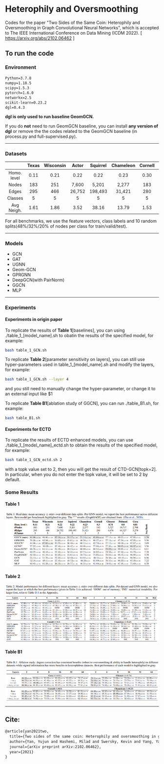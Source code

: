 # Heterophily and Oversmoothing
Codes for the paper "Two Sides of the Same Coin: Heterophily and Oversmoothing in Graph Convolutional Neural Networks", which is accepted to The IEEE International Conference on Data Mining (ICDM 2022). [ https://arxiv.org/abs/2102.06462 ]



## To run the code
### Environment

```
Python=3.7.8
numpy=1.18.5
scipy=1.5.3
pytorch=1.6.0
networkx=2.5
scikit-learn=0.23.2
dgl=0.4.3
```

**dgl is only used to run baseline GeomGCN.**

If you do **not** need to run GeomGCN baseline, you can install **any version of dgl** or remove the the codes related to the GeomGCN baseline (in process.py and full-supervised.py).

------

### Datasets

|             | Texas | Wisconsin | Actor  | Squirrel | Chameleon | Cornell | Citeseer | Pubmed | Cora  |
| :---------: | :---: | :-------: | :----: | :------: | :-------: | :-----: | :------: | :----: | :---: |
| Homo. level | 0.11  |   0.21    |  0.22  |   0.22   |   0.23    |  0.30   |   0.74   |  0.8   | 0.81  |
|    Nodes    |  183  |    251    | 7,600  |  5,201   |   2,277   |   183   |  3,327   | 19,717 | 2,708 |
|    Edges    |  295  |    466    | 26,752 | 198,493  |  31,421   |   280   |  4,676   | 44,327 | 5,278 |
|   Classes   |   5   |     5     |   5    |    5     |     5     |    5    |    7     |   3    |   6   |
| Avg Neigh.  | 1.61  |   1.86    |  3.52  |  38.16   |   13.79   |  1.53   |   1.41   |  2.25  | 1.95  |

For all benchmarks, we use the feature vectors, class labels and 10 random splits(48%/32%/20% of nodes per class for train/valid/test). 

------
### Models
* GCN
* GAT
* UGNN
* Geom-GCN
* GPRGNN
* DeepGCN(with PairNorm)
* GGCN
* MLP

------
### Experiments

#### Experiments in origin paper

To replicate the results of **Table 1**[baselines], you can using ./table_1_[model_name].sh to obatin the results of the specified model, for example:

```bash
bash table_1_GCN.sh
```

To replicate **Table 2**[parameter sensitivity on layers], you can still use hyper-parameters used in table_1_[model_name].sh and modify the layers, for example:

```bash
bash table_1_GCN.sh --layer 4
```

and you still need to manually change the hyper-parameter, or change it to an external input like $1

To replicate **Table B1**[ablation study of GGCN], you can run ./table_B1.sh, for example:

```bash
bash table_B1.sh
```

#### Experiments for ECTD

To replicate the results of ECTD enhanced models, you can use ./table_1_[model_name]_ectd.sh to obtain the results of the specified model, for example:

```bash
bash table_1_GCN_ectd.sh 2
```

with a topk value set to 2, then you will get the result of CTD-GCN[topk=2]. In particular, when you do not enter the topk value, it will be set to 2 by default.

### Some Results
#### Table 1

![](./imgs/table1.png)

#### Table 2

![](./imgs/table2.png)

#### Table B1

![](./imgs/tableb1.png)

------

## Cite:

```tex
@article{yan2021two, 
  title={Two sides of the same coin: Heterophily and oversmoothing in graph convolutional neural networks}, 
  author={Yan, Yujun and Hashemi, Milad and Swersky, Kevin and Yang, Yaoqing and Koutra, Danai}, 
  journal={arXiv preprint arXiv:2102.06462}, 
  year={2021}
}
```

